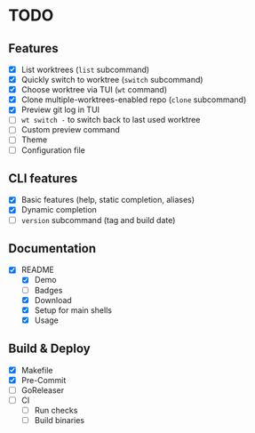 # TODO

## Features

- [x] List worktrees (`list` subcommand)
- [x] Quickly switch to worktree (`switch` subcommand)
- [x] Choose worktree via TUI (`wt` command)
- [x] Clone multiple-worktrees-enabled repo (`clone` subcommand)
- [x] Preview git log in TUI
- [ ] `wt switch -` to switch back to last used worktree
- [ ] Custom preview command
- [ ] Theme
- [ ] Configuration file

## CLI features

- [x] Basic features (help, static completion, aliases)
- [x] Dynamic completion
- [ ] `version` subcommand (tag and build date)

## Documentation

- [x] README
  - [x] Demo
  - [ ] Badges
  - [x] Download
  - [x] Setup for main shells
  - [x] Usage

## Build & Deploy

- [x] Makefile
- [x] Pre-Commit
- [ ] GoReleaser
- [ ] CI
  - [ ] Run checks
  - [ ] Build binaries
